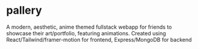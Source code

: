 # pallery
A modern, aesthetic, anime themed fullstack webapp for friends to showcase their art/portfolio, featuring animations. Created using React/Tailwind/framer-motion for frontend, Express/MongoDB for backend
